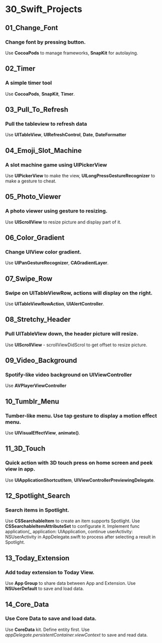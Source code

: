 # 30_Swift_Projects

## 01_Change_Font
### Change font by pressing button.
Use **CocoaPods** to manage frameworks, **SnapKit** for autolaying.

## 02_Timer
### A simple timer tool
Use **CocoaPods**, **SnapKit**, **Timer**.

## 03_Pull_To_Refresh
### Pull the tableview to refresh data
Use **UITableView**, **UIRefreshControl**, **Date**, **DateFormatter**

## 04_Emoji_Slot_Machine
### A slot machine game using UIPickerView
Use **UIPickerView** to make the view, **UILongPressGestureRecognizer** to make a gesture to cheat.

## 05_Photo_Viewer
### A photo viewer using gesture to resizing.
Use **UIScrollView** to resize picture and display part of it.

## 06_Color_Gradient
### Change UIView color gradient.
Use **UIPanGestureRecognizer**, **CAGradientLayer**.

## 07_Swipe_Row
### Swipe on UITableViewRow, actions will display on the right.
Use **UITableViewRowAction**, **UIAlertController**.

## 08_Stretchy_Header
### Pull UITableVIew down, the header picture will resize.
Use **UIScrollView** - scrollViewDidScrol to get offset to resize picture.

## 09_Video_Background
### Spotify-like video background on UIViewController
Use **AVPlayerViewController**

## 10_Tumblr_Menu
### Tumber-like menu. Use tap gesture to display a motion effect menu.
Use **UIVisualEffectView**, **animate()**.

## 11_3D_Touch
### Quick action with 3D touch press on home screen and peek view in app.
Use **UIApplicationShortcutItem**, **UIViewControllerPreviewingDelegate**.


## 12_Spotlight_Search
### Search items in Spotlight.
Use **CSSearchableItem** to create an item supports Spotlight. Use **CSSearchableItemAttributeSet** to configurate it.
Implement
    func application(_ application: UIApplication, continue userActivity: NSUserActivity
in AppDelegate.swift to process after selecting a result in Spotlight.


## 13_Today_Extension
### Add today extension to Today View.
Use **App Group** to share data between App and Extension. Use **NSUserDefault** to save and load data.

## 14_Core_Data
### Use Core Data to save and load data.
Use **CoreData** kit. Define entity first. Use *appDelegate.persistentContainer.viewContext* to save and read data.
